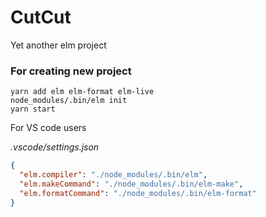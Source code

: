 # CutCut

Yet another elm project

### For creating new project

```
yarn add elm elm-format elm-live
node_modules/.bin/elm init
yarn start
```

For VS code users

_.vscode/settings.json_

```json
{
  "elm.compiler": "./node_modules/.bin/elm",
  "elm.makeCommand": "./node_modules/.bin/elm-make",
  "elm.formatCommand": "./node_modules/.bin/elm-format"
}
```
